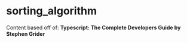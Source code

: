 # sorting_algorithm

Content based off of: **Typescript: The Complete Developers Guide by Stephen Grider**
